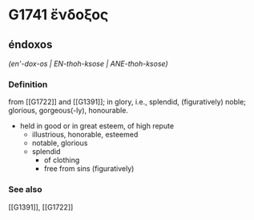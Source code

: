 # G1741 ἔνδοξος

## éndoxos

_(en'-dox-os | EN-thoh-ksose | ANE-thoh-ksose)_

### Definition

from [[G1722]] and [[G1391]]; in glory, i.e., splendid, (figuratively) noble; glorious, gorgeous(-ly), honourable.

- held in good or in great esteem, of high repute
  - illustrious, honorable, esteemed
  - notable, glorious
  - splendid
    - of clothing
    - free from sins (figuratively)

### See also

[[G1391]], [[G1722]]

